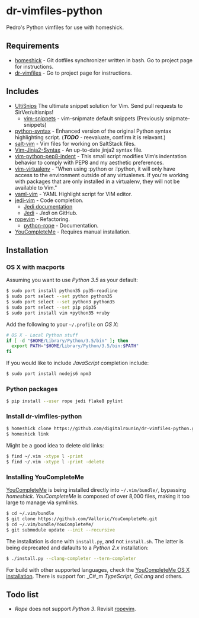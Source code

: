# dr-vimfiles-python

Pedro's Python vimfiles for use with homeshick.


## Requirements

  - [homeshick][] - Git dotfiles synchronizer written in bash.  Go to project
    page for instructions.
  - [dr-vimfiles][] - Go to project page for instructions.


## Includes

  - [UltiSnips][] The ultimate snippet solution for Vim. Send pull requests to
    SirVer/ultisnips!
    - [vim-snippets][] - vim-snipmate default snippets (Previously
      snipmate-snippets)
  - [python-syntax][] - Enhanced version of the original Python syntax
    highlighting script.  (***TODO*** - reevaluate, confirm it is relavant.)
  - [salt-vim][] - Vim files for working on SaltStack files.
  - [Vim-Jinja2-Syntax][] - An up-to-date jinja2 syntax file.
  - [vim-python-pep8-indent][] - This small script modifies Vim’s indentation
    behavior to comply with PEP8 and my aesthetic preferences.
  - [vim-virtualenv][] - "When using :python or :!python, it will only have
    access to the environment outside of any virtualenvs. If you're working
    with packages that are only installed in a virtualenv, they will not be
    available to Vim."
  - [yaml-vim][] - YAML Highlight script for VIM editor.
  - [jedi-vim][] - Code completion.
    - [Jedi documentation][]
    - [Jedi][] - _Jedi_ on GitHub.
  - [ropevim][] - Refactoring.
    - [python-rope][] - Documentation.
  - [YouCompleteMe][] - Requires manual installation.


## Installation

### OS X with macports

Assuming you want to use _Python 3.5_ as your default:

  ```bash
  $ sudo port install python35 py35-readline
  $ sudo port select --set python python35
  $ sudo port select --set python3 python35
  $ sudo port select --set pip pip35
  $ sudo port install vim +python35 +ruby
  ```

Add the following to your `~/.profile` on _OS X_:

  ```bash
  # OS X - Local Python stuff
  if [ -d "$HOME/Library/Python/3.5/bin" ]; then
    export PATH="$HOME/Library/Python/3.5/bin:$PATH"
  fi
  ```

If you would like to include _JavaScript_ completion include:

  ```bash
  $ sudo port install nodejs6 npm3
  ```


### Python packages

  ```bash
  $ pip install --user rope jedi flake8 pylint
  ```

### Install dr-vimfiles-python

  ```bash
  $ homeshick clone https://github.com/digitalrounin/dr-vimfiles-python.git
  $ homeshick link
  ```

Might be a good idea to delete old links:

  ```bash
  $ find ~/.vim -xtype l -print
  $ find ~/.vim -xtype l -print -delete
  ```

### Installing YouCompleteMe

[YouCompleteMe][] is being installed directly into `~/.vim/bundle/`, bypassing
_homeshick_.  _YouCompleteMe_ is composed of over 8,000 files, making it too
large to manage via symlinks.

  ```bash
  $ cd ~/.vim/bundle
  $ git clone https://github.com/Valloric/YouCompleteMe.git
  $ cd ~/.vim/bundle/YouCompleteMe/
  $ git submodule update --init --recursive
  ```

The installation is done with `install.py`, and not `install.sh`.  The latter
is being deprecated and dafaults to a _Python 2.x_ installation:

  ```bash
  $ ./install.py --clang-completer --tern-completer
  ```

For build with other supported languages, check the [YouCompleteMe OS X
installation][].  There is support for: _C#_m _TypeScript_, _GoLang_ and
others.


## Todo list

  - _Rope_ does not support _Python 3_.  Revisit [ropevim][].




[YouCompleteMe]: http://valloric.github.io/YouCompleteMe/
[YouCompleteMe on GitHub]: https://github.com/Valloric/YouCompleteMe
[YouCompleteMe OS X installation]: https://github.com/Valloric/YouCompleteMe/blob/master/README.md#mac-os-x

[homeshick]: https://github.com/andsens/homeshick
[dr-vimfiles]: https://github.com/digitalrounin/dr-vimfiles

[UltiSnips]: https://github.com/SirVer/ultisnips
[Vim-Jinja2-Syntax]: https://github.com/Glench/Vim-Jinja2-Syntax
[python-syntax]: https://github.com/hdima/python-syntax
[salt-vim]: https://github.com/saltstack/salt-vim
[vim-python-pep8-indent]: https://github.com/hynek/vim-python-pep8-indent
[vim-snippets]: https://github.com/honza/vim-snippets
[vim-virtualenv]: https://github.com/jmcantrell/vim-virtualenv
[yaml-vim]: https://github.com/ingydotnet/yaml-vim

[python-rope]: https://github.com/python-rope/rope
[ropevim]: https://github.com/python-rope/ropevim

[Jedi documentation]: http://jedi.jedidjah.ch/en/latest/
[Jedi]: https://github.com/davidhalter/jedi
[jedi-vim]: https://github.com/davidhalter/jedi-vim

